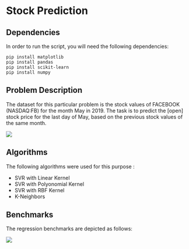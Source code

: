 # Stock Prediction

## Dependencies
In order to run the script, you will need the following dependencies:

```
pip install matplotlib
pip install pandas
pip install scikit-learn
pip install numpy
```

## Problem Description
The dataset for this particular problem is the stock values of FACEBOOK (NASDAQ:FB) for the month May in 2019. The task is to predict the [open] stock price for the last day of May, based on the previous stock values of the same month.

<img src="https://github.com/stefgina/stock-prediction-svm-regression/blob/main/dataset.png">

## Algorithms
The following algorithms were used for this purpose :

- SVR with Linear Kernel
- SVR with Polyonomial Kernel
- SVR with RBF Kernel
- K-Neighbors

## Benchmarks
The regression benchmarks are depicted as follows:

<img src="https://github.com/stefgina/stock-prediction-svm-regression/blob/main/curves.png">






